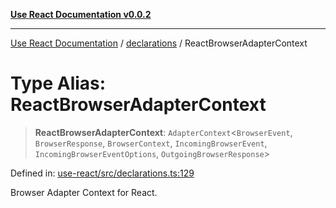 [**Use React Documentation v0.0.2**](../../README.md)

***

[Use React Documentation](../../modules.md) / [declarations](../README.md) / ReactBrowserAdapterContext

# Type Alias: ReactBrowserAdapterContext

> **ReactBrowserAdapterContext**: `AdapterContext`\<`BrowserEvent`, `BrowserResponse`, `BrowserContext`, `IncomingBrowserEvent`, `IncomingBrowserEventOptions`, `OutgoingBrowserResponse`\>

Defined in: [use-react/src/declarations.ts:129](https://github.com/stonemjs/use-react/blob/9a749b225241b8e0ac2a5483904ca8322927b1d4/src/declarations.ts#L129)

Browser Adapter Context for React.
